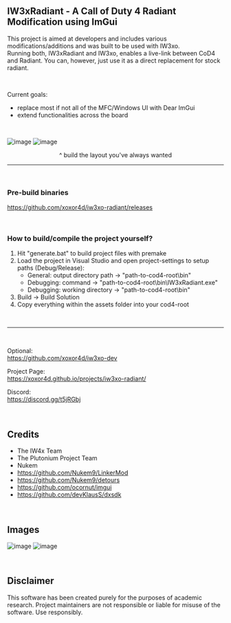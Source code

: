 ## IW3xRadiant - A Call of Duty 4 Radiant Modification using ImGui
This project is aimed at developers and includes various modifications/additions and was built to be used with IW3xo.  
Running both, IW3xRadiant and IW3xo, enables a live-link between CoD4 and Radiant. You can, however, just use it as a direct replacement for stock radiant.

<br>

Current goals:
- replace most if not all of the MFC/Windows UI with Dear ImGui
- extend functionalities across the board

<br>

![image](https://user-images.githubusercontent.com/45299104/136065983-e049e9c6-eb5f-43bf-83a0-7c51f6394a16.jpg)
![image](https://user-images.githubusercontent.com/45299104/136064749-f4dcde48-5e08-4d1e-8c9d-5ffc3e9e54cc.jpg)

<center>^ build the layout you've always wanted</center>

___

<br>

### Pre-build binaries
https://github.com/xoxor4d/iw3xo-radiant/releases

<br>

### How to build/compile the project yourself?
1. Hit "generate.bat" to build project files with premake
2. Load the project in Visual Studio and open project-settings to setup paths (Debug/Release):
   - General:   output directory path -> "path-to-cod4-root\bin\"
   - Debugging: command -> "path-to-cod4-root\bin\IW3xRadiant.exe"
   - Debugging: working directory -> "path-to-cod4-root\bin\"
3. Build -> Build Solution
4. Copy everything within the assets folder into your cod4-root

<br>

___

<br>

Optional:  
https://github.com/xoxor4d/iw3xo-dev

Project Page:  
https://xoxor4d.github.io/projects/iw3xo-radiant/

Discord:  
https://discord.gg/t5jRGbj

<br>

## Credits
- The IW4x Team
- The Plutonium Project Team
- Nukem
- https://github.com/Nukem9/LinkerMod
- https://github.com/Nukem9/detours
- https://github.com/ocornut/imgui
- https://github.com/devKlausS/dxsdk

<br>

## Images

![image](https://user-images.githubusercontent.com/45299104/136064807-e08d54bd-e11a-48ae-a01d-1fe87fc4159c.jpg)
![image](https://user-images.githubusercontent.com/45299104/131264943-5bbb6cca-1853-4c77-b520-3ba76384abc5.png)

<br>

## Disclaimer
This software has been created purely for the purposes of academic research. Project maintainers are not responsible or liable for misuse of the software. Use responsibly.
